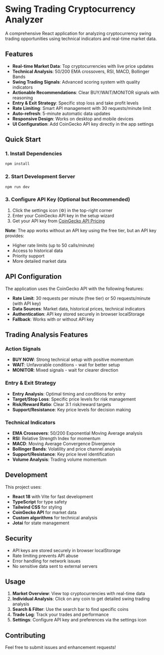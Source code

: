 # Swing Trading Cryptocurrency Analyzer

A comprehensive React application for analyzing cryptocurrency swing trading opportunities using technical indicators and real-time market data.

## Features

- **Real-time Market Data**: Top cryptocurrencies with live price updates
- **Technical Analysis**: 50/200 EMA crossovers, RSI, MACD, Bollinger Bands
- **Swing Trading Signals**: Advanced scoring system with quality indicators
- **Actionable Recommendations**: Clear BUY/WAIT/MONITOR signals with reasoning
- **Entry & Exit Strategy**: Specific stop loss and take profit levels
- **Rate Limiting**: Smart API management with 30 requests/minute limit
- **Auto-refresh**: 5-minute automatic data updates
- **Responsive Design**: Works on desktop and mobile devices
- **UI Configuration**: Add CoinGecko API key directly in the app settings

## Quick Start

### 1. Install Dependencies
```bash
npm install
```

### 2. Start Development Server
```bash
npm run dev
```

### 3. Configure API Key (Optional but Recommended)
1. Click the settings icon (⚙️) in the top-right corner
2. Enter your CoinGecko API key in the setup wizard
3. Get your API key from [CoinGecko API Pricing](https://www.coingecko.com/en/api/pricing)

**Note**: The app works without an API key using the free tier, but an API key provides:
- Higher rate limits (up to 50 calls/minute)
- Access to historical data
- Priority support
- More detailed market data

## API Configuration

The application uses the CoinGecko API with the following features:
- **Rate Limit**: 30 requests per minute (free tier) or 50 requests/minute (with API key)
- **Data Sources**: Market data, historical prices, technical indicators
- **Authentication**: API key stored securely in browser localStorage
- **Fallback**: Works with or without API key

## Trading Analysis Features

### Action Signals
- **BUY NOW**: Strong technical setup with positive momentum
- **WAIT**: Unfavorable conditions - wait for better setup
- **MONITOR**: Mixed signals - wait for clearer direction

### Entry & Exit Strategy
- **Entry Analysis**: Optimal timing and conditions for entry
- **Target/Stop Loss**: Specific price levels for risk management
- **Risk/Reward Ratio**: Clear 3:1 risk/reward targets
- **Support/Resistance**: Key price levels for decision making

### Technical Indicators
- **EMA Crossovers**: 50/200 Exponential Moving Average analysis
- **RSI**: Relative Strength Index for momentum
- **MACD**: Moving Average Convergence Divergence
- **Bollinger Bands**: Volatility and price channel analysis
- **Support/Resistance**: Key price level identification
- **Volume Analysis**: Trading volume momentum

## Development

This project uses:
- **React 18** with Vite for fast development
- **TypeScript** for type safety
- **Tailwind CSS** for styling
- **CoinGecko API** for market data
- **Custom algorithms** for technical analysis
- **Jotai** for state management

## Security

- API keys are stored securely in browser localStorage
- Rate limiting prevents API abuse
- Error handling for network issues
- No sensitive data sent to external servers

## Usage

1. **Market Overview**: View top cryptocurrencies with real-time data
2. **Individual Analysis**: Click on any coin to get detailed swing trading analysis
3. **Search & Filter**: Use the search bar to find specific coins
4. **Trade Log**: Track your trades and performance
5. **Settings**: Configure API key and preferences via the settings icon

## Contributing

Feel free to submit issues and enhancement requests!
